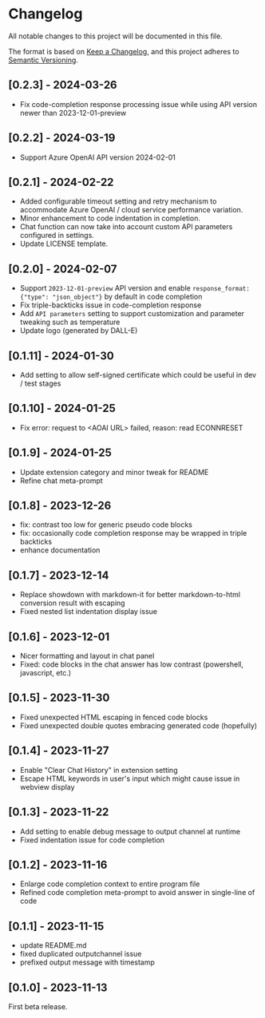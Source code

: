 # Changelog

All notable changes to this project will be documented in this file.

The format is based on [Keep a Changelog](https://keepachangelog.com/en/1.0.0/),
and this project adheres to [Semantic Versioning](https://semver.org/spec/v2.0.0.html).

## [0.2.3] - 2024-03-26

- Fix code-completion response processing issue while using API version newer than 2023-12-01-preview

## [0.2.2] - 2024-03-19

- Support Azure OpenAI API version 2024-02-01

## [0.2.1] - 2024-02-22

- Added configurable timeout setting and retry mechanism to accommodate Azure OpenAI / cloud service performance variation.
- Minor enhancement to code indentation in completion.
- Chat function can now take into account custom API parameters configured in settings.
- Update LICENSE template.

## [0.2.0] - 2024-02-07

- Support `2023-12-01-preview` API version and enable `response_format: {"type": "json_object"}` by default in code completion
- Fix triple-backticks issue in code-completion response
- Add `API parameters` setting to support customization and parameter tweaking such as temperature
- Update logo (generated by DALL-E)

## [0.1.11] - 2024-01-30

- Add setting to allow self-signed certificate which could be useful in dev / test stages

## [0.1.10] - 2024-01-25

- Fix error: request to \<AOAI URL\> failed, reason: read ECONNRESET

## [0.1.9] - 2024-01-25

- Update extension category and minor tweak for README
- Refine chat meta-prompt

## [0.1.8] - 2023-12-26

- fix: contrast too low for generic pseudo code blocks
- fix: occasionally code completion response may be wrapped in triple backticks
- enhance documentation

## [0.1.7] - 2023-12-14

- Replace showdown with markdown-it for better markdown-to-html conversion result with escaping
- Fixed nested list indentation display issue

## [0.1.6] - 2023-12-01

- Nicer formatting and layout in chat panel
- Fixed: code blocks in the chat answer has low contrast (powershell, javascript, etc.)

## [0.1.5] - 2023-11-30

- Fixed unexpected HTML escaping in fenced code blocks
- Fixed unexpected double quotes embracing generated code (hopefully)

## [0.1.4] - 2023-11-27

- Enable "Clear Chat History" in extension setting
- Escape HTML keywords in user's input which might cause issue in webview display

## [0.1.3] - 2023-11-22

- Add setting to enable debug message to output channel at runtime
- Fixed indentation issue for code completion

## [0.1.2] - 2023-11-16

- Enlarge code completion context to entire program file
- Refined code completion meta-prompt to avoid answer in single-line of code

## [0.1.1] - 2023-11-15

- update README.md
- fixed duplicated outputchannel issue
- prefixed output message with timestamp

## [0.1.0] - 2023-11-13

First beta release.
